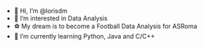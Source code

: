 - 👋 Hi, I’m @lorisdm
- 👀 I’m interested in Data Analysis
- ⚽ My dream is to become a Football Data Analysis for ASRoma
- 🌱 I’m currently learning Python, Java and C/C++
